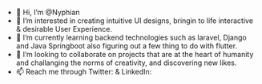 - 👋 Hi, I’m @Nyphian
- 👀 I’m interested in creating intuitive UI designs, bringin to life interactive & desirable User Experience.
- 🌱 I’m currently learning backend technologies such as laravel, Django and Java Springboot also figuring out a few thing to do with flutter.
- 💞️ I’m looking to collaborate on projects that are at the heart of humanity and challanging the norms of creativity, and discovering new likes.
- 📫 Reach me through Twitter: & LinkedIn:
